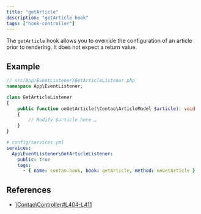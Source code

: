 ```yaml
---
title: "getArticle"
description: "getArticle hook"
tags: ["hook-controller"]
---
```


The `getArticle` hook allows you to override the configuration of an article 
prior to rendering. It does not expect a return value.

## Example

```php
// src/App/EventListener/GetArticleListener.php
namespace App\EventListener;

class GetArticleListener
{
    public function onGetArticle(\Contao\ArticleModel $article): void
    {
        // Modify $article here …
    }
}
```

```yml
# config/services.yml
services:
  App\EventListener\GetArticleListener:
    public: true
    tags:
      - { name: contao.hook, hook: getArticle, method: onGetArticle }
```

## References

* [\Contao\Controller#L404-L411](https://github.com/contao/contao/blob/4.7.6/core-bundle/src/Resources/contao/library/Contao/Controller.php#L404-L411)
